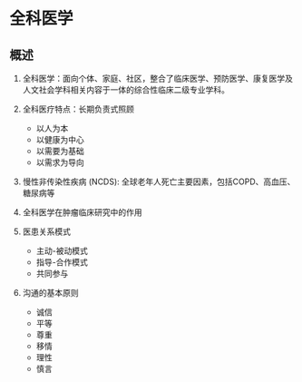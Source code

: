 # 全科医学
## 概述
1. 全科医学：面向个体、家庭、社区，整合了临床医学、预防医学、康复医学及人文社会学科相关内容于一体的综合性临床二级专业学科。

1. 全科医疗特点：长期负责式照顾
    - 以人为本
    - 以健康为中心
    - 以需要为基础
    - 以需求为导向

1. 慢性非传染性疾病 (NCDS): 全球老年人死亡主要因素，包括COPD、高血压、糖尿病等 <!--IMPORTANT-->

1. 全科医学在肿瘤临床研究中的作用 <!--IMPORTANT--> <!-- TODO: Add -->

1. 医患关系模式
    - 主动-被动模式
    - 指导-合作模式
    - 共同参与

1. 沟通的基本原则
    - 诚信
    - 平等
    - 尊重
    - 移情
    - 理性
    - 慎言
